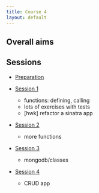 ```yaml
---
title: Course 4
layout: default
---
```


## Overall aims


## Sessions

- [Preparation](c4prep)

- [Session 1](c4s1)
  + functions: defining, calling
  + lots of exercises with tests
  + [hwk] refactor a sinatra app
- [Session 2](c4s2)
  + more functions
- [Session 3](c4s3)
  + mongodb/classes
- [Session 4](c4s4)
  + CRUD app